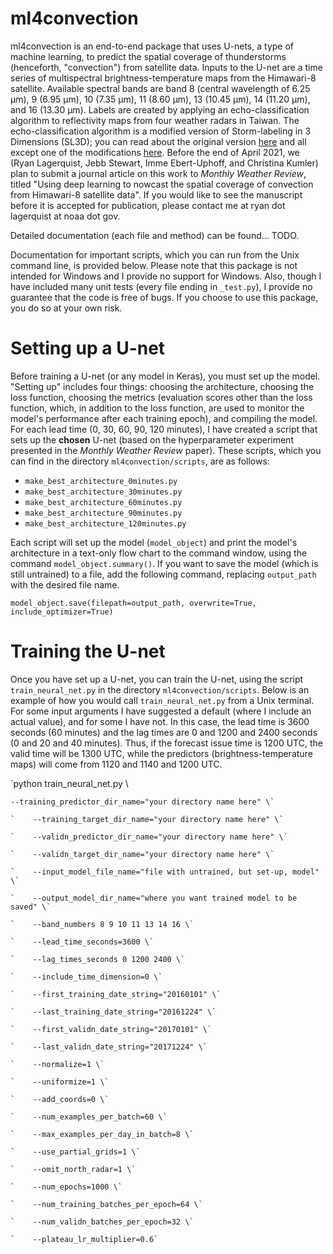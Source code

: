 # ml4convection

ml4convection is an end-to-end package that uses U-nets, a type of machine learning, to predict the spatial coverage of thunderstorms (henceforth, "convection") from satellite data.  Inputs to the U-net are a time series of multispectral brightness-temperature maps from the Himawari-8 satellite.  Available spectral bands are band 8 (central wavelength of 6.25 μm), 9 (6.95 μm), 10 (7.35 μm), 11 (8.60 μm), 13 (10.45 μm), 14 (11.20 μm), and 16 (13.30 μm).  Labels are created by applying an echo-classification algorithm to reflectivity maps from four weather radars in Taiwan.  The echo-classification algorithm is a modified version of Storm-labeling in 3 Dimensions (SL3D); you can read about the original version [here](https://doi.org/10.1175/MWR-D-16-0089.1) and all except one of the modifications [here](https://doi.org/10.1175/MWR-D-19-0372.1).  Before the end of April 2021, we (Ryan Lagerquist, Jebb Stewart, Imme Ebert-Uphoff, and Christina Kumler) plan to submit a journal article on this work to *Monthly Weather Review*, titled "Using deep learning to nowcast the spatial coverage of convection from Himawari-8 satellite data".  If you would like to see the manuscript before it is accepted for publication, please contact me at ryan dot lagerquist at noaa dot gov.

Detailed documentation (each file and method) can be found... TODO.

Documentation for important scripts, which you can run from the Unix command line, is provided below.  Please note that this package is not intended for Windows and I provide no support for Windows.  Also, though I have included many unit tests (every file ending in `_test.py`), I provide no guarantee that the code is free of bugs.  If you choose to use this package, you do so at your own risk.

# Setting up a U-net

Before training a U-net (or any model in Keras), you must set up the model.  "Setting up" includes four things: choosing the architecture, choosing the loss function, choosing the metrics (evaluation scores other than the loss function, which, in addition to the loss function, are used to monitor the model's performance after each training epoch), and compiling the model.  For each lead time (0, 30, 60, 90, 120 minutes), I have created a script that sets up the **chosen** U-net (based on the hyperparameter experiment presented in the *Monthly Weather Review* paper).  These scripts, which you can find in the directory `ml4convection/scripts`, are as follows:

 - `make_best_architecture_0minutes.py`
 - `make_best_architecture_30minutes.py`
 - `make_best_architecture_60minutes.py`
 - `make_best_architecture_90minutes.py`
 - `make_best_architecture_120minutes.py`

Each script will set up the model (`model_object`) and print the model's architecture in a text-only flow chart to the command window, using the command `model_object.summary()`.  If you want to save the model (which is still untrained) to a file, add the following command, replacing `output_path` with the desired file name.

`model_object.save(filepath=output_path, overwrite=True, include_optimizer=True)`

# Training the U-net

Once you have set up a U-net, you can train the U-net, using the script `train_neural_net.py` in the directory `ml4convection/scripts`.  Below is an example of how you would call `train_neural_net.py` from a Unix terminal.  For some input arguments I have suggested a default (where I include an actual value), and for some I have not.  In this case, the lead time is 3600 seconds (60 minutes) and the lag times are 0 and 1200 and 2400 seconds (0 and 20 and 40 minutes).  Thus, if the forecast issue time is 1200 UTC, the valid time will be 1300 UTC, while the predictors (brightness-temperature maps) will come from 1120 and 1140 and 1200 UTC.

`python train_neural_net.py \

    --training_predictor_dir_name="your directory name here" \`
    
    `    --training_target_dir_name="your directory name here" \`
    
    `    --validn_predictor_dir_name="your directory name here" \`
    
    `    --validn_target_dir_name="your directory name here" \`
    
    `    --input_model_file_name="file with untrained, but set-up, model" \`
    
    `    --output_model_dir_name="where you want trained model to be saved" \`
    
    `    --band_numbers 8 9 10 11 13 14 16 \`
    
    `    --lead_time_seconds=3600 \`
    
    `    --lag_times_seconds 0 1200 2400 \`
    
    `    --include_time_dimension=0 \`
    
    `    --first_training_date_string="20160101" \`
    
    `    --last_training_date_string="20161224" \`
    
    `    --first_validn_date_string="20170101" \`
    
    `    --last_validn_date_string="20171224" \`
    
    `    --normalize=1 \`
    
    `    --uniformize=1 \`
    
    `    --add_coords=0 \`
    
    `    --num_examples_per_batch=60 \`
    
    `    --max_examples_per_day_in_batch=8 \`
    
    `    --use_partial_grids=1 \`
    
    `    --omit_north_radar=1 \`
    
    `    --num_epochs=1000 \`
    
    `    --num_training_batches_per_epoch=64 \`
    
    `    --num_validn_batches_per_epoch=32 \`
    
    `    --plateau_lr_multiplier=0.6`

